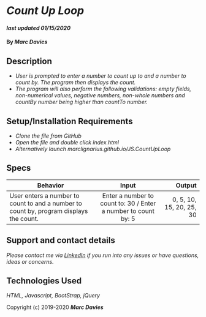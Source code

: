 # _Count Up Loop_

#### _last updated 01/15/2020_

#### By _**Marc Davies**_

## Description

* _User is prompted to enter a number to count up to and a number to count by. The program then displays the count._
* _The program will also perform the following validations: empty fields, non-numerical values, negative numbers, non-whole numbers and countBy number being higher than countTo number._

## Setup/Installation Requirements

* _Clone the file from GitHub_
* _Open the file and double click index.html_
* _Alternatively launch marclignarius.github.io/JS.CountUpLoop_

## Specs

| Behavior | Input | Output |
| ------------- |:-------------:| -----:|
| User enters a number to count to and a number to count by, program displays the count. | Enter a number to count to: 30 / Enter a number to count by: 5 | 0, 5, 10, 15, 20, 25, 30 |

## Support and contact details

_Please contact me via <a href="https://www.linkedin.com/in/marcdaviesriot/">LinkedIn</a> if you run into any issues or have questions, ideas or concerns._

## Technologies Used

_HTML, Javascript, BootStrap, jQuery_

Copyright (c) 2019-2020 **_Marc Davies_**
